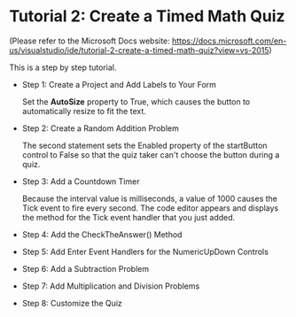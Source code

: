 # Tutorial 2: Create a Timed Math Quiz
(Please refer to the Microsoft Docs website: https://docs.microsoft.com/en-us/visualstudio/ide/tutorial-2-create-a-timed-math-quiz?view=vs-2015)

This is a step by step tutorial.

- Step 1: Create a Project and Add Labels to Your Form

  Set the **AutoSize** property to True, which causes the button to automatically resize to fit the text.
- Step 2: Create a Random Addition Problem

  The second statement sets the Enabled property of the startButton control to False so that the quiz taker can't choose the button during a quiz.
- Step 3: Add a Countdown Timer

  Because the interval value is milliseconds, a value of 1000 causes the Tick event to fire every second. The code editor appears and displays the method for the Tick event handler that you just added.
- Step 4: Add the CheckTheAnswer() Method
- Step 5: Add Enter Event Handlers for the NumericUpDown Controls
- Step 6: Add a Subtraction Problem
- Step 7: Add Multiplication and Division Problems
- Step 8: Customize the Quiz





